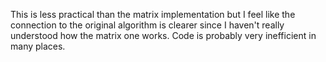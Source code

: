 This is less practical than the matrix implementation but I feel like the connection to the original algorithm is clearer since I haven't really understood how the matrix one works. Code is probably very inefficient in many places.
